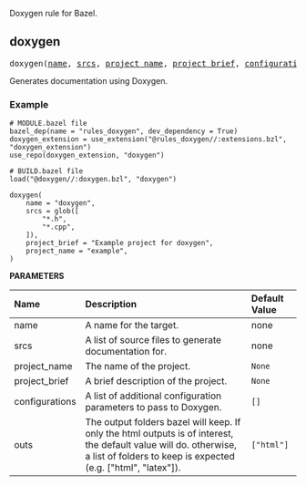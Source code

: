 <!-- Generated with Stardoc: http://skydoc.bazel.build -->

Doxygen rule for Bazel.

<a id="doxygen"></a>

## doxygen

<pre>
doxygen(<a href="#doxygen-name">name</a>, <a href="#doxygen-srcs">srcs</a>, <a href="#doxygen-project_name">project_name</a>, <a href="#doxygen-project_brief">project_brief</a>, <a href="#doxygen-configurations">configurations</a>, <a href="#doxygen-outs">outs</a>)
</pre>

Generates documentation using Doxygen.

### Example

```starlark
# MODULE.bazel file
bazel_dep(name = "rules_doxygen", dev_dependency = True)
doxygen_extension = use_extension("@rules_doxygen//:extensions.bzl", "doxygen_extension")
use_repo(doxygen_extension, "doxygen")
```

```starlark
# BUILD.bazel file
load("@doxygen//:doxygen.bzl", "doxygen")

doxygen(
    name = "doxygen",
    srcs = glob([
        "*.h",
        "*.cpp",
    ]),
    project_brief = "Example project for doxygen",
    project_name = "example",
)
```


**PARAMETERS**


| Name  | Description | Default Value |
| :------------- | :------------- | :------------- |
| <a id="doxygen-name"></a>name |  A name for the target.   |  none |
| <a id="doxygen-srcs"></a>srcs |  A list of source files to generate documentation for.   |  none |
| <a id="doxygen-project_name"></a>project_name |  The name of the project.   |  `None` |
| <a id="doxygen-project_brief"></a>project_brief |  A brief description of the project.   |  `None` |
| <a id="doxygen-configurations"></a>configurations |  A list of additional configuration parameters to pass to Doxygen.   |  `[]` |
| <a id="doxygen-outs"></a>outs |  The output folders bazel will keep. If only the html outputs is of interest, the default value will do. otherwise, a list of folders to keep is expected (e.g. ["html", "latex"]).   |  `["html"]` |



